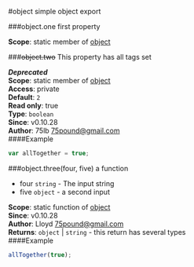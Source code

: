 <a name="module_object"></a>
#object
simple object export

  
<a name="module_object.one"></a>
###object.one
first property

**Scope**: static member of [object](#module_object)  
  
<a name="module_object.two"></a>
###~~object.two~~
This property has all tags set

***Deprecated***  
**Scope**: static member of [object](#module_object)  
**Access**: private  
**Default**: `2`  
**Read only**: true  
**Type**: `boolean`  
**Since**: v0.10.28  
**Author**: 75lb <75pound@gmail.com>  
####Example
```js
var allTogether = true;
```
<a name="module_object.three"></a>
###object.three(four, five)
a function


- four `string` - The input string
- five `object` - a second input

**Scope**: static function of [object](#module_object)  
**Since**: v0.10.28  
**Author**: Lloyd <75pound@gmail.com>  
**Returns**: `object` | `string` - this return has several types  
####Example
```js
allTogether(true);
```
